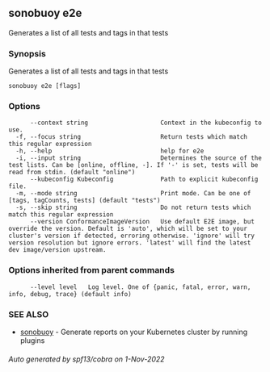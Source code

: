 ## sonobuoy e2e

Generates a list of all tests and tags in that tests

### Synopsis

Generates a list of all tests and tags in that tests

```
sonobuoy e2e [flags]
```

### Options

```
      --context string                    Context in the kubeconfig to use.
  -f, --focus string                      Return tests which match this regular expression
  -h, --help                              help for e2e
  -i, --input string                      Determines the source of the test lists. Can be [online, offline, -]. If '-' is set, tests will be read from stdin. (default "online")
      --kubeconfig Kubeconfig             Path to explicit kubeconfig file.
  -m, --mode string                       Print mode. Can be one of [tags, tagCounts, tests] (default "tests")
  -s, --skip string                       Do not return tests which match this regular expression
      --version ConformanceImageVersion   Use default E2E image, but override the version. Default is 'auto', which will be set to your cluster's version if detected, erroring otherwise. 'ignore' will try version resolution but ignore errors. 'latest' will find the latest dev image/version upstream.
```

### Options inherited from parent commands

```
      --level level   Log level. One of {panic, fatal, error, warn, info, debug, trace} (default info)
```

### SEE ALSO

* [sonobuoy](sonobuoy.md)	 - Generate reports on your Kubernetes cluster by running plugins

###### Auto generated by spf13/cobra on 1-Nov-2022
